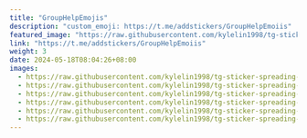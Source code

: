 ```yaml
---
title: "GroupHelpEmojis"
description: "custom_emoji: https://t.me/addstickers/GroupHelpEmoiis"
featured_image: "https://raw.githubusercontent.com/kylelin1998/tg-sticker-spreading-worldwide-images/main/img/2967b071-86d5-4b83-9c2b-c1e8d6582ddb.jpg"
link: "https://t.me/addstickers/GroupHelpEmoiis"
weight: 3
date: 2024-05-18T08:04:26+08:00
images:
  - https://raw.githubusercontent.com/kylelin1998/tg-sticker-spreading-worldwide-images/main/img/2967b071-86d5-4b83-9c2b-c1e8d6582ddb.jpg
  - https://raw.githubusercontent.com/kylelin1998/tg-sticker-spreading-worldwide-images/main/img/be43f2fe-2120-4bd5-88c5-6cd56aea7a18.jpg
  - https://raw.githubusercontent.com/kylelin1998/tg-sticker-spreading-worldwide-images/main/img/a824d8a6-d88a-42ec-95d9-b1c66cf2fa31.jpg
  - https://raw.githubusercontent.com/kylelin1998/tg-sticker-spreading-worldwide-images/main/img/2d2a32dd-3774-44f1-b26c-b24a9a4a90ca.jpg
  - https://raw.githubusercontent.com/kylelin1998/tg-sticker-spreading-worldwide-images/main/img/1e477bf5-4e25-47d4-90c9-e3351eda97fc.jpg
  - https://raw.githubusercontent.com/kylelin1998/tg-sticker-spreading-worldwide-images/main/img/9d9600ba-b470-401b-9ee4-cbffd4405e89.jpg
---
```

